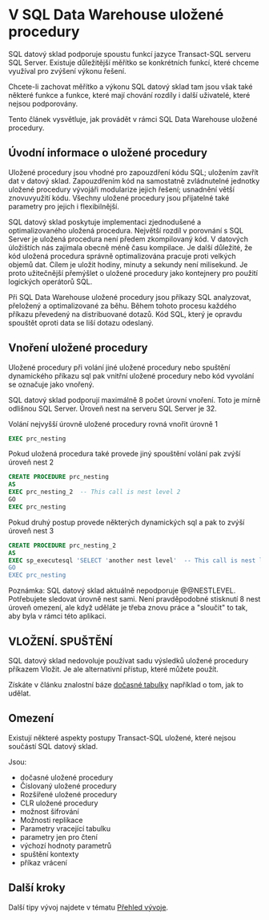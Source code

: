 <properties
   pageTitle="V SQL Data Warehouse uložené procedury | Microsoft Azure"
   description="Tipy pro implementaci v Azure SQL Data Warehouse uložené procedury pro vývoj řešení."
   services="sql-data-warehouse"
   documentationCenter="NA"
   authors="jrowlandjones"
   manager="barbkess"
   editor=""/>

<tags
   ms.service="sql-data-warehouse"
   ms.devlang="NA"
   ms.topic="article"
   ms.tgt_pltfrm="NA"
   ms.workload="data-services"
   ms.date="06/30/2016"
   ms.author="jrj;barbkess;sonyama"/>

# <a name="stored-procedures-in-sql-data-warehouse"></a>V SQL Data Warehouse uložené procedury

SQL datový sklad podporuje spoustu funkcí jazyce Transact-SQL serveru SQL Server. Existuje důležitější měřítko se konkrétních funkcí, které chceme využíval pro zvýšení výkonu řešení.

Chcete-li zachovat měřítko a výkonu SQL datový sklad tam jsou však také některé funkce a funkce, které mají chování rozdíly i další uživatelé, které nejsou podporovány.

Tento článek vysvětluje, jak provádět v rámci SQL Data Warehouse uložené procedury.

## <a name="introducing-stored-procedures"></a>Úvodní informace o uložené procedury
Uložené procedury jsou vhodné pro zapouzdření kódu SQL; uložením zavřít dat v datový sklad. Zapouzdřením kód na samostatně zvládnutelné jednotky uložené procedury vývojáři modularize jejich řešení; usnadnění větší znovuvyužití kódu. Všechny uložené procedury jsou přijatelné také parametry pro jejich i flexibilnější.

SQL datový sklad poskytuje implementaci zjednodušené a optimalizovaného uložená procedura. Největší rozdíl v porovnání s SQL Server je uložená procedura není předem zkompilovaný kód. V datových úložištích nás zajímala obecně méně času kompilace. Je další důležité, že kód uložená procedura správně optimalizována pracuje proti velkých objemů dat. Cílem je uložit hodiny, minuty a sekundy není milisekund. Je proto užitečnější přemýšlet o uložené procedury jako kontejnery pro použití logických operátorů SQL.     

Při SQL Data Warehouse uložené procedury jsou příkazy SQL analyzovat, přeložený a optimalizované za běhu. Během tohoto procesu každého příkazu převedený na distribuované dotazů. Kód SQL, který je opravdu spouštět oproti data se liší dotazu odeslaný.

## <a name="nesting-stored-procedures"></a>Vnoření uložené procedury
Uložené procedury při volání jiné uložené procedury nebo spuštění dynamického příkazu sql pak vnitřní uložené procedury nebo kód vyvolání se označuje jako vnořený.

SQL datový sklad podporují maximálně 8 počet úrovní vnoření. Toto je mírně odlišnou SQL Server. Úroveň nest na serveru SQL Server je 32.

Volání nejvyšší úrovně uložené procedury rovná vnořit úrovně 1

```sql
EXEC prc_nesting
```
Pokud uložená procedura také provede jiný spouštění volání pak zvýší úroveň nest 2
```sql
CREATE PROCEDURE prc_nesting
AS
EXEC prc_nesting_2  -- This call is nest level 2
GO
EXEC prc_nesting
```
Pokud druhý postup provede některých dynamických sql a pak to zvýší úroveň nest 3
```sql
CREATE PROCEDURE prc_nesting_2
AS
EXEC sp_executesql 'SELECT 'another nest level'  -- This call is nest level 2
GO
EXEC prc_nesting
```

Poznámka: SQL datový sklad aktuálně nepodporuje @@NESTLEVEL. Potřebujete sledovat úrovně nest sami. Není pravděpodobné stisknutí 8 nest úroveň omezení, ale když uděláte je třeba znovu práce a "sloučit" to tak, aby byla v rámci této aplikaci.

## <a name="insertexecute"></a>VLOŽENÍ. SPUŠTĚNÍ
SQL datový sklad nedovoluje používat sadu výsledků uložené procedury příkazem Vložit. Je ale alternativní přístup, které můžete použít.

Získáte v článku znalostní báze [dočasné tabulky] například o tom, jak to udělat.

## <a name="limitations"></a>Omezení

Existují některé aspekty postupy Transact-SQL uložené, které nejsou součástí SQL datový sklad.

Jsou:

- dočasné uložené procedury
- Číslovaný uložené procedury
- Rozšířené uložené procedury
- CLR uložené procedury
- možnost šifrování
- Možnosti replikace
- Parametry vracející tabulku
- parametry jen pro čtení
- výchozí hodnoty parametrů
- spuštění kontexty
- příkaz vrácení

## <a name="next-steps"></a>Další kroky
Další tipy vývoj najdete v tématu [Přehled vývoje][].

<!--Image references-->

<!--Article references-->
[dočasné tabulky]: ./sql-data-warehouse-tables-temporary.md#modularizing-code
[Přehled vývoje]: ./sql-data-warehouse-overview-develop.md

<!--MSDN references-->
[nest level]: https://msdn.microsoft.com/library/ms187371.aspx

<!--Other Web references-->
